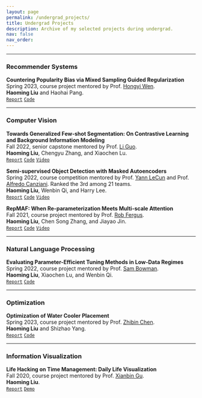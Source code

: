 ```yaml
---
layout: page
permalink: /undergrad_projects/
title: Undergrad Projects
description: Archive of my selected projects during undergrad.
nav: false
nav_order: 
---
```


---

### Recommender Systems

**Countering Popularity Bias via Mixed Sampling Guided Regularization** \
Spring 2023, course project mentored by Prof. [Hongyi Wen](https://whongyi.github.io/). \
**Haoming Liu** and Haohai Pang. \
[`Report`](../assets/pdf/Report_RS.pdf)
[`Code`](https://github.com/hmdliu/RecSys-SP23/tree/main/Project) <br>

---

### Computer Vision

**Towards Generalized Few-shot Segmentation: On Contrastive Learning and Background Information Modeling** \
Fall 2022, senior capstone mentored by Prof. [Li Guo](https://shanghai.nyu.edu/academics/faculty/directory/li-guo). \
**Haoming Liu**, Chengyu Zhang, and Xiaochen Lu. \
[`Report`](../assets/pdf/Report_Cap.pdf)
[`Code`](https://github.com/hmdliu/GFSS-Capstone)
[`Video`](https://drive.google.com/file/d/1s7ozZOMiHsEa3f2cFKRqsiSokbJIWVMG/view?usp=sharing)

**Semi-supervised Object Detection with Masked Autoencoders** \
Spring 2022, course competition mentored by Prof. [Yann LeCun](https://scholar.google.com/citations?user=WLN3QrAAAAAJ&hl=en) and Prof. [Alfredo Canziani](https://atcold.github.io/). Ranked the 3rd among 21 teams. \
**Haoming Liu**, Wenbin Qi, and Harry Lee. \
[`Report`](../assets/pdf/Report_DL.pdf)
[`Code`](https://github.com/hmdliu/DL-SP22-Team2)
[`Video`](https://drive.google.com/file/d/1dFIxE3CvS43oI0oLGSbOL0hPDuulPWmb/view?usp=sharing)

**RepMAF: When Re-parameterization Meets Multi-scale Attention** \
Fall 2021, course project mentored by Prof. [Rob Fergus](https://cs.nyu.edu/~fergus/pmwiki/pmwiki.php). \
**Haoming Liu**, Chen Song Zhang, and Jiayao Jin. \
[`Report`](../assets/pdf/Report_CV.pdf)
[`Code`](https://github.com/hmdliu/RepMAF)
[`Video`](https://drive.google.com/file/d/1s0Ok-tXuxGn75a_k5NGgRZ4hMTHetreE/view?usp=sharing) <br>

---

### Natural Language Processing

**Evaluating Parameter-Efficient Tuning Methods in Low-Data Regimes** \
Spring 2022, course project mentored by Prof. [Sam Bowman](https://cims.nyu.edu/~sbowman/). \
**Haoming Liu**, Xiaochen Lu, and Wenbin Qi. \
[`Report`](../assets/pdf/Report_MLLU.pdf)
[`Code`](https://github.com/hmdliu/MLLU-S22) <br>

---

### Optimization

**Optimization of Water Cooler Placement** \
Spring 2023, course project mentored by Prof. [Zhibin Chen](https://shanghai.nyu.edu/academics/faculty/directory/zhibin-chen). \
**Haoming Liu** and Shizhao Yang. \
[`Report`](../assets/pdf/Report_Optim.pdf)
[`Code`](https://github.com/hmdliu/Optim-SP23) <br>

---

### Information Visualization

**Life Hacking on Time Management: Daily Life Visualization** \
Fall 2020, course project mentored by Prof. [Xianbin Gu](https://shanghai.nyu.edu/academics/faculty/directory/xianbin-gu). \
**Haoming Liu**. \
[`Report`](../assets/pdf/Report_IV.pdf)
[`Demo`](https://drive.google.com/drive/folders/1HwU6hjsAsYE5VIdbLdq3Xe1YJMJyeYqR?usp=sharing) <br>
